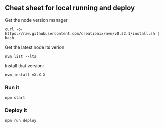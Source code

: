 ## Cheat sheet for local running and deploy

Get the node version manager

```
curl -o- https://raw.githubusercontent.com/creationix/nvm/v0.32.1/install.sh | bash
```

Get the latest node lts verion

```
nvm list --lts
```

Install that version:

```
nvm install vX.X.X
```


### Run it

```
npm start
```


### Deploy it

```
npm run deploy
```
